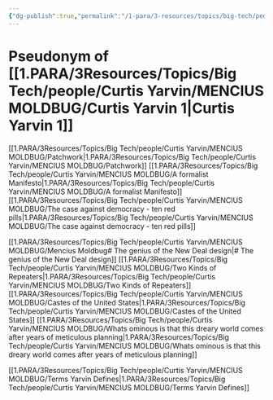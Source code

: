 ```yaml
---
{"dg-publish":true,"permalink":"/1-para/3-resources/topics/big-tech/people/curtis-yarvin/mencius-moldbug/mencius-moldbug/","noteIcon":""}
---
```


# Pseudonym of [[1.PARA/3Resources/Topics/Big Tech/people/Curtis Yarvin/MENCIUS MOLDBUG/Curtis Yarvin 1\|Curtis Yarvin 1]]



[[1.PARA/3Resources/Topics/Big Tech/people/Curtis Yarvin/MENCIUS MOLDBUG/Patchwork\|1.PARA/3Resources/Topics/Big Tech/people/Curtis Yarvin/MENCIUS MOLDBUG/Patchwork]]
[[1.PARA/3Resources/Topics/Big Tech/people/Curtis Yarvin/MENCIUS MOLDBUG/A formalist Manifesto\|1.PARA/3Resources/Topics/Big Tech/people/Curtis Yarvin/MENCIUS MOLDBUG/A formalist Manifesto]]
[[1.PARA/3Resources/Topics/Big Tech/people/Curtis Yarvin/MENCIUS MOLDBUG/The case against democracy - ten red pills\|1.PARA/3Resources/Topics/Big Tech/people/Curtis Yarvin/MENCIUS MOLDBUG/The case against democracy - ten red pills]]



[[1.PARA/3Resources/Topics/Big Tech/people/Curtis Yarvin/MENCIUS MOLDBUG/Mencius Moldbug# The genius of the New Deal design\|# The genius of the New Deal design]]
[[1.PARA/3Resources/Topics/Big Tech/people/Curtis Yarvin/MENCIUS MOLDBUG/Two Kinds of Repeaters\|1.PARA/3Resources/Topics/Big Tech/people/Curtis Yarvin/MENCIUS MOLDBUG/Two Kinds of Repeaters]]
[[1.PARA/3Resources/Topics/Big Tech/people/Curtis Yarvin/MENCIUS MOLDBUG/Castes of the United States\|1.PARA/3Resources/Topics/Big Tech/people/Curtis Yarvin/MENCIUS MOLDBUG/Castes of the United States]]
[[1.PARA/3Resources/Topics/Big Tech/people/Curtis Yarvin/MENCIUS MOLDBUG/Whats ominous is that this dreary world comes after years of meticulous planning\|1.PARA/3Resources/Topics/Big Tech/people/Curtis Yarvin/MENCIUS MOLDBUG/Whats ominous is that this dreary world comes after years of meticulous planning]]

[[1.PARA/3Resources/Topics/Big Tech/people/Curtis Yarvin/MENCIUS MOLDBUG/Terms Yarvin Defines\|1.PARA/3Resources/Topics/Big Tech/people/Curtis Yarvin/MENCIUS MOLDBUG/Terms Yarvin Defines]]
